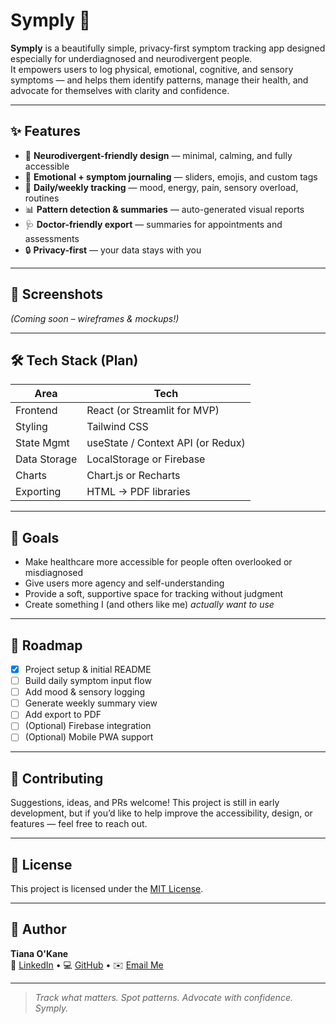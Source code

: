# Symply 🌼

**Symply** is a beautifully simple, privacy-first symptom tracking app designed especially for underdiagnosed and neurodivergent people.  
It empowers users to log physical, emotional, cognitive, and sensory symptoms — and helps them identify patterns, manage their health, and advocate for themselves with clarity and confidence.

---

## ✨ Features

- 🧠 **Neurodivergent-friendly design** — minimal, calming, and fully accessible  
- 💬 **Emotional + symptom journaling** — sliders, emojis, and custom tags  
- 🔁 **Daily/weekly tracking** — mood, energy, pain, sensory overload, routines  
- 📊 **Pattern detection & summaries** — auto-generated visual reports  
- 🩺 **Doctor-friendly export** — summaries for appointments and assessments  
- 🔒 **Privacy-first** — your data stays with you

---

## 📸 Screenshots

_(Coming soon – wireframes & mockups!)_

---

## 🛠 Tech Stack (Plan)

| Area         | Tech                              |
|--------------|-----------------------------------|
| Frontend     | React (or Streamlit for MVP)      |
| Styling      | Tailwind CSS                      |
| State Mgmt   | useState / Context API (or Redux) |
| Data Storage | LocalStorage or Firebase          |
| Charts       | Chart.js or Recharts              |
| Exporting    | HTML → PDF libraries              |

---

## 🎯 Goals

- Make healthcare more accessible for people often overlooked or misdiagnosed  
- Give users more agency and self-understanding  
- Provide a soft, supportive space for tracking without judgment  
- Create something I (and others like me) *actually want to use*

---

## 🚧 Roadmap

- [x] Project setup & initial README
- [ ] Build daily symptom input flow
- [ ] Add mood & sensory logging
- [ ] Generate weekly summary view
- [ ] Add export to PDF
- [ ] (Optional) Firebase integration
- [ ] (Optional) Mobile PWA support

---

## 🤝 Contributing

Suggestions, ideas, and PRs welcome! This project is still in early development, but if you’d like to help improve the accessibility, design, or features — feel free to reach out.

---

## 📄 License

This project is licensed under the [MIT License](LICENSE).

---

## 🌻 Author

**Tiana O'Kane**  
💼 [LinkedIn](https://www.linkedin.com/in/tianaokane) • 💻 [GitHub](https://github.com/tianaokane) • ✉️ [Email Me](mailto:tiana-okane@hotmail.com)

---

> *Track what matters. Spot patterns. Advocate with confidence. Symply.*
